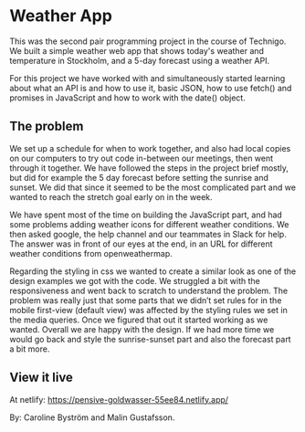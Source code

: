 # Weather App

This was the second pair programming project in the course of Technigo. We built a simple weather web app that shows today's weather and temperature in Stockholm, and a 5-day forecast using a weather API. 

For this project we have worked with and simultaneously started learning about what an API is and how to use it, basic JSON, how to use fetch() and promises in JavaScript and how to work with the date() object. 

## The problem
We set up a schedule for when to work together, and also had local copies on our computers to try out code in-between our meetings, then went through it together. We have followed the steps in the project brief mostly, but did for example the 5 day forecast before setting the sunrise and sunset. We did that since it seemed to be the most complicated part and we wanted to reach the stretch goal early on in the week. 

We have spent most of the time on building the JavaScript part, and had some problems adding weather icons for different weather conditions. We then asked google, the help channel and our teammates in Slack for help. The answer was in front of our eyes at the end, in an URL for different weather conditions from openweathermap.  

Regarding the styling in css we wanted to create a similar look as one of the design examples we got with the code. We struggled a bit with the responsiveness and went back to scratch to understand the problem. The problem was really just that some parts that we didn’t set rules for in the mobile first-view (default view) was affected by the styling rules we set in the media queries. Once we figured that out it started working as we wanted. Overall we are happy with the design. If we had more time we would go back and style the sunrise-sunset part and also the forecast part a bit more. 

## View it live
At netlify: https://pensive-goldwasser-55ee84.netlify.app/

By: Caroline Byström and Malin Gustafsson.

